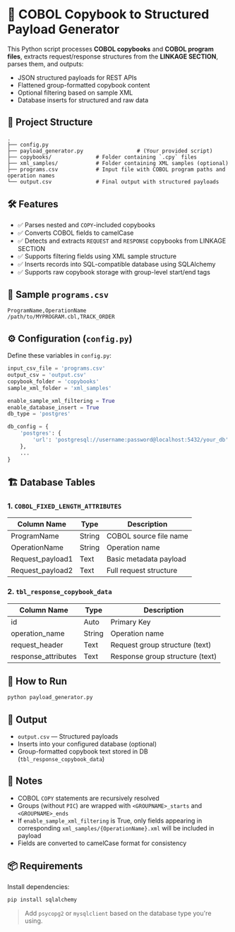 # 🧾 COBOL Copybook to Structured Payload Generator

This Python script processes **COBOL copybooks** and **COBOL program files**, extracts request/response structures from the **LINKAGE SECTION**, parses them, and outputs:

- JSON structured payloads for REST APIs
- Flattened group-formatted copybook content
- Optional filtering based on sample XML
- Database inserts for structured and raw data

## 📂 Project Structure

```
.
├── config.py
├── payload_generator.py                 # (Your provided script)
├── copybooks/              # Folder containing `.cpy` files
├── xml_samples/            # Folder containing XML samples (optional)
├── programs.csv            # Input file with COBOL program paths and operation names
└── output.csv              # Final output with structured payloads
```

## 🛠 Features

- ✅ Parses nested and `COPY`-included copybooks
- ✅ Converts COBOL fields to camelCase
- ✅ Detects and extracts `REQUEST` and `RESPONSE` copybooks from LINKAGE SECTION
- ✅ Supports filtering fields using XML sample structure
- ✅ Inserts records into SQL-compatible database using SQLAlchemy
- ✅ Supports raw copybook storage with group-level start/end tags

## 📄 Sample `programs.csv`

```csv
ProgramName,OperationName
/path/to/MYPROGRAM.cbl,TRACK_ORDER
```

## ⚙️ Configuration (`config.py`)

Define these variables in `config.py`:

```python
input_csv_file = 'programs.csv'
output_csv = 'output.csv'
copybook_folder = 'copybooks'
sample_xml_folder = 'xml_samples'

enable_sample_xml_filtering = True
enable_database_insert = True
db_type = 'postgres'

db_config = {
    'postgres': {
        'url': 'postgresql://username:password@localhost:5432/your_db'
    },
    ...
}
```

## 🏗 Database Tables

### 1. `COBOL_FIXED_LENGTH_ATTRIBUTES`

| Column Name       | Type    | Description                  |
|------------------|---------|------------------------------|
| ProgramName       | String  | COBOL source file name       |
| OperationName     | String  | Operation name               |
| Request_payload1  | Text    | Basic metadata payload       |
| Request_payload2  | Text    | Full request structure       |

### 2. `tbl_response_copybook_data`

| Column Name        | Type   | Description                      |
|--------------------|--------|----------------------------------|
| id                 | Auto   | Primary Key                      |
| operation_name     | String | Operation name                   |
| request_header     | Text   | Request group structure (text)   |
| response_attributes| Text   | Response group structure (text)  |

## 🚀 How to Run

```bash
python payload_generator.py
```

## 🧪 Output

- `output.csv` — Structured payloads
- Inserts into your configured database (optional)
- Group-formatted copybook text stored in DB (`tbl_response_copybook_data`)

## 📝 Notes

- COBOL `COPY` statements are recursively resolved
- Groups (without `PIC`) are wrapped with `<GROUPNAME>_starts` and `<GROUPNAME>_ends`
- If `enable_sample_xml_filtering` is True, only fields appearing in corresponding `xml_samples/{OperationName}.xml` will be included in payload
- Fields are converted to camelCase format for consistency

## 📦 Requirements

Install dependencies:

```bash
pip install sqlalchemy
```

> Add `psycopg2` or `mysqlclient` based on the database type you're using.
